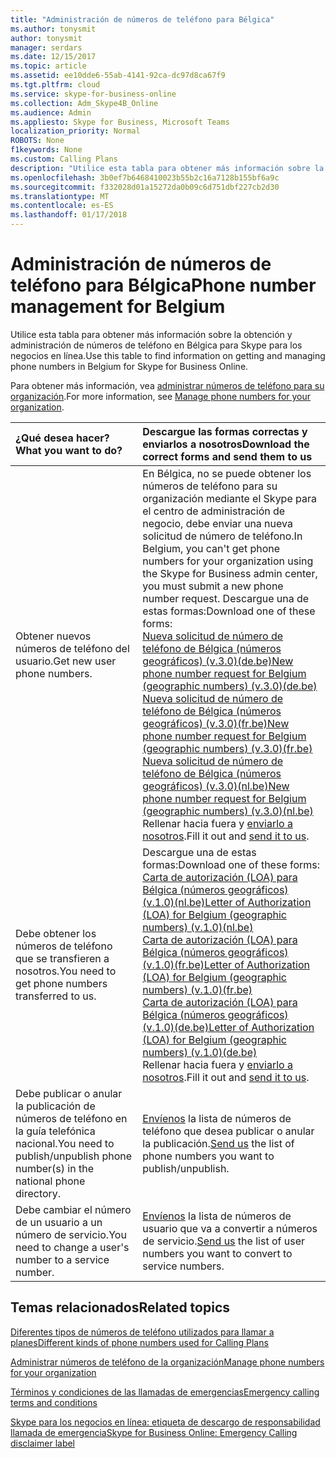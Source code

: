 ```yaml
---
title: "Administración de números de teléfono para Bélgica"
ms.author: tonysmit
author: tonysmit
manager: serdars
ms.date: 12/15/2017
ms.topic: article
ms.assetid: ee10dde6-55ab-4141-92ca-dc97d8ca67f9
ms.tgt.pltfrm: cloud
ms.service: skype-for-business-online
ms.collection: Adm_Skype4B_Online
ms.audience: Admin
ms.appliesto: Skype for Business, Microsoft Teams
localization_priority: Normal
ROBOTS: None
f1keywords: None
ms.custom: Calling Plans
description: "Utilice esta tabla para obtener más información sobre la obtención y administración de números de teléfono en Bélgica para Skype para los negocios en línea."
ms.openlocfilehash: 3b0ef7b6468410023b55b2c16a7128b155bf6a9c
ms.sourcegitcommit: f332028d01a15272da0b09c6d751dbf227cb2d30
ms.translationtype: MT
ms.contentlocale: es-ES
ms.lasthandoff: 01/17/2018
---
```

# <a name="phone-number-management-for-belgium"></a><span data-ttu-id="05b93-103">Administración de números de teléfono para Bélgica</span><span class="sxs-lookup"><span data-stu-id="05b93-103">Phone number management for Belgium</span></span>

<span data-ttu-id="05b93-104">Utilice esta tabla para obtener más información sobre la obtención y administración de números de teléfono en Bélgica para Skype para los negocios en línea.</span><span class="sxs-lookup"><span data-stu-id="05b93-104">Use this table to find information on getting and managing phone numbers in Belgium for Skype for Business Online.</span></span> 
  
<span data-ttu-id="05b93-105">Para obtener más información, vea [administrar números de teléfono para su organización](manage-phone-numbers-for-your-organization.md).</span><span class="sxs-lookup"><span data-stu-id="05b93-105">For more information, see [Manage phone numbers for your organization](manage-phone-numbers-for-your-organization.md).</span></span>
  
|<span data-ttu-id="05b93-106">**¿Qué desea hacer?**</span><span class="sxs-lookup"><span data-stu-id="05b93-106">**What you want to do?**</span></span>|<span data-ttu-id="05b93-107">**Descargue las formas correctas y enviarlos a nosotros**</span><span class="sxs-lookup"><span data-stu-id="05b93-107">**Download the correct forms and send them to us**</span></span>|
|:-----|:-----|
|<span data-ttu-id="05b93-108">Obtener nuevos números de teléfono del usuario.</span><span class="sxs-lookup"><span data-stu-id="05b93-108">Get new user phone numbers.</span></span>  <br/> |<span data-ttu-id="05b93-109">En Bélgica, no se puede obtener los números de teléfono para su organización mediante el Skype para el centro de administración de negocio, debe enviar una nueva solicitud de número de teléfono.</span><span class="sxs-lookup"><span data-stu-id="05b93-109">In Belgium, you can't get phone numbers for your organization using the Skype for Business admin center, you must submit a new phone number request.</span></span> <span data-ttu-id="05b93-110">Descargue una de estas formas:</span><span class="sxs-lookup"><span data-stu-id="05b93-110">Download one of these forms:</span></span> <br/> <span data-ttu-id="05b93-111">[Nueva solicitud de número de teléfono de Bélgica (números geográficos) (v.3.0)(de.be)](../../downloads/new-number-request-forms/new-phone-number-request-for-belgium-(geographic-numbers)-(v.3.0)-(de.be).pdf)</span><span class="sxs-lookup"><span data-stu-id="05b93-111">[New phone number request for Belgium (geographic numbers) (v.3.0)(de.be)](../../downloads/new-number-request-forms/new-phone-number-request-for-belgium-(geographic-numbers)-(v.3.0)-(de.be).pdf)</span></span> <br/> <span data-ttu-id="05b93-112">[Nueva solicitud de número de teléfono de Bélgica (números geográficos) (v.3.0)(fr.be)](../../downloads/new-number-request-forms/new-phone-number-request-for-belgium-(geographic-numbers)-(v.3.0)-(fr.be).pdf)</span><span class="sxs-lookup"><span data-stu-id="05b93-112">[New phone number request for Belgium (geographic numbers) (v.3.0)(fr.be)](../../downloads/new-number-request-forms/new-phone-number-request-for-belgium-(geographic-numbers)-(v.3.0)-(fr.be).pdf)</span></span> <br/> <span data-ttu-id="05b93-113">[Nueva solicitud de número de teléfono de Bélgica (números geográficos) (v.3.0)(nl.be)](../../downloads/new-number-request-forms/new-phone-number-request-for-belgium-(geographic-numbers)-(v.3.0)-(nl.be).pdf)</span><span class="sxs-lookup"><span data-stu-id="05b93-113">[New phone number request for Belgium (geographic numbers) (v.3.0)(nl.be)](../../downloads/new-number-request-forms/new-phone-number-request-for-belgium-(geographic-numbers)-(v.3.0)-(nl.be).pdf)</span></span> <br/>  <span data-ttu-id="05b93-114">Rellenar hacia fuera y [enviarlo a nosotros](mailto:ptneu@microsoft.com).</span><span class="sxs-lookup"><span data-stu-id="05b93-114">Fill it out and [send it to us](mailto:ptneu@microsoft.com).</span></span>  <br/> |
|<span data-ttu-id="05b93-115">Debe obtener los números de teléfono que se transfieren a nosotros.</span><span class="sxs-lookup"><span data-stu-id="05b93-115">You need to get phone numbers transferred to us.</span></span>  <br/> | <span data-ttu-id="05b93-116">Descargue una de estas formas:</span><span class="sxs-lookup"><span data-stu-id="05b93-116">Download one of these forms:</span></span> <br/> <span data-ttu-id="05b93-117">[Carta de autorización (LOA) para Bélgica (números geográficos) (v.1.0)(nl.be)](../../downloads/LOA-forms/letter-of-authorization-(loa)-for-belgium-(geographic-numbers)-(v.1.0)-(nl.be).pdf)</span><span class="sxs-lookup"><span data-stu-id="05b93-117">[Letter of Authorization (LOA) for Belgium (geographic numbers) (v.1.0)(nl.be)](../../downloads/LOA-forms/letter-of-authorization-(loa)-for-belgium-(geographic-numbers)-(v.1.0)-(nl.be).pdf)</span></span> <br/> <span data-ttu-id="05b93-118">[Carta de autorización (LOA) para Bélgica (números geográficos) (v.1.0)(fr.be)](../../downloads/LOA-forms/letter-of-authorization-(loa)-for-belgium-(geographic-numbers)-(v.1.0)-(fr.be).pdf)</span><span class="sxs-lookup"><span data-stu-id="05b93-118">[Letter of Authorization (LOA) for Belgium (geographic numbers) (v.1.0)(fr.be)](../../downloads/LOA-forms/letter-of-authorization-(loa)-for-belgium-(geographic-numbers)-(v.1.0)-(fr.be).pdf)</span></span> <br/> <span data-ttu-id="05b93-119">[Carta de autorización (LOA) para Bélgica (números geográficos) (v.1.0)(de.be)](../../downloads/LOA-forms/letter-of-authorization-(loa)-for-belgium-(geographic-numbers)-(v.1.0)-(de.be).pdf)</span><span class="sxs-lookup"><span data-stu-id="05b93-119">[Letter of Authorization (LOA) for Belgium (geographic numbers) (v.1.0)(de.be)](../../downloads/LOA-forms/letter-of-authorization-(loa)-for-belgium-(geographic-numbers)-(v.1.0)-(de.be).pdf)</span></span> <br/>  <span data-ttu-id="05b93-120">Rellenar hacia fuera y [enviarlo a nosotros](mailto:ptneu@microsoft.com).</span><span class="sxs-lookup"><span data-stu-id="05b93-120">Fill it out and [send it to us](mailto:ptneu@microsoft.com).</span></span> <br/> |
|<span data-ttu-id="05b93-121">Debe publicar o anular la publicación de números de teléfono en la guía telefónica nacional.</span><span class="sxs-lookup"><span data-stu-id="05b93-121">You need to publish/unpublish phone number(s) in the national phone directory.</span></span>  <br/> |<span data-ttu-id="05b93-122">[Envíenos](mailto:ptneu@microsoft.com) la lista de números de teléfono que desea publicar o anular la publicación.</span><span class="sxs-lookup"><span data-stu-id="05b93-122">[Send us](mailto:ptneu@microsoft.com) the list of phone numbers you want to publish/unpublish.</span></span>      <br/> |
|<span data-ttu-id="05b93-123">Debe cambiar el número de un usuario a un número de servicio.</span><span class="sxs-lookup"><span data-stu-id="05b93-123">You need to change a user's number to a service number.</span></span>  <br/> |<span data-ttu-id="05b93-124">[Envíenos](mailto:ptneu@microsoft.com) la lista de números de usuario que va a convertir a números de servicio.</span><span class="sxs-lookup"><span data-stu-id="05b93-124">[Send us](mailto:ptneu@microsoft.com) the list of user numbers you want to convert to service numbers.</span></span> <br/> |
   
## <a name="related-topics"></a><span data-ttu-id="05b93-125">Temas relacionados</span><span class="sxs-lookup"><span data-stu-id="05b93-125">Related topics</span></span>
[<span data-ttu-id="05b93-126">Diferentes tipos de números de teléfono utilizados para llamar a planes</span><span class="sxs-lookup"><span data-stu-id="05b93-126">Different kinds of phone numbers used for Calling Plans</span></span>](../different-kinds-of-phone-numbers-used-for-calling-plans.md)

[<span data-ttu-id="05b93-127">Administrar números de teléfono de la organización</span><span class="sxs-lookup"><span data-stu-id="05b93-127">Manage phone numbers for your organization</span></span>](manage-phone-numbers-for-your-organization.md)

[<span data-ttu-id="05b93-128">Términos y condiciones de las llamadas de emergencias</span><span class="sxs-lookup"><span data-stu-id="05b93-128">Emergency calling terms and conditions</span></span>](../emergency-calling-terms-and-conditions.md)

[<span data-ttu-id="05b93-129">Skype para los negocios en línea: etiqueta de descargo de responsabilidad llamada de emergencia</span><span class="sxs-lookup"><span data-stu-id="05b93-129">Skype for Business Online: Emergency Calling disclaimer label</span></span>](https://go.microsoft.com/fwlink/?LinkID=692099)
